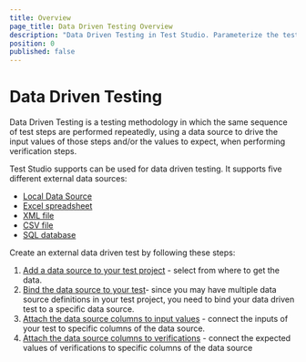 ```yaml
---
title: Overview
page_title: Data Driven Testing Overview
description: "Data Driven Testing in Test Studio. Parameterize the test in Test Studio. Use iterated data in a Test Studio test"
position: 0
published: false 
---
```

# Data Driven Testing

Data Driven Testing is a testing methodology in which the same sequence of test steps are performed repeatedly, using a data source to drive the input values of those steps and/or the values to expect, when performing verification steps. 

Test Studio supports can be used for data driven testing. It supports five different external data sources:

- [Local Data Source](/features/data-driven-testing/local-data-driven-test)
- [Excel spreadsheet](/features/data-driven-testing/add-data-source#add-an-excel-spreadsheet)
- [XML file](/features/data-driven-testing/add-data-source#add-an-xml-file)
- [CSV file](/features/data-driven-testing/add-data-source#add-a-csv-file)
- [SQL database](/features/data-driven-testing/add-data-source#add-a-database-source)

Create an external data driven test by following these steps:

1. [Add a data source to your test project](/features/data-driven-testing/add-data-source) - select from where to get the data.
1. [Bind the data source to your test](/features/data-driven-testing/bind-test-data-source)- since you may have multiple data source definitions in your test project, you need to bind your data driven test to a specific data source.
1. [Attach the data source columns to input values](/features/data-driven-testing/attach-columns-input-values) - connect the inputs of your test  to specific columns of the data source.
1. [Attach the data source columns to verifications](/features/data-driven-testing/attach-columns-verifications) - connect the expected values of verifications to specific columns of the data source

